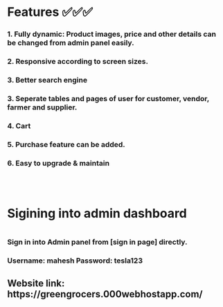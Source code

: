 <h1>Features ✅✅✅ </h1>
   <h3> 1. Fully dynamic: Product images, price and other details can be changed from admin panel easily.</h3>
   <h3> 2. Responsive according to screen sizes. </h3>
   <h3> 3. Better search engine  </h3>
   <h3> 3. Seperate tables and pages of user for customer, vendor, farmer and supplier. </h3>
   <h3> 4. Cart   </h3>
   <h3> 5. Purchase feature can be added.  </h3>
   <h3> 6. Easy to upgrade & maintain  </h3>
   </br></br>
<h1> Sigining into admin dashboard <h1> 
 <h3>Sign in into Admin panel from [sign in page] directly.</h3>
<h3>Username: mahesh
Password: tesla123 </h3>

<h2>Website link: https://greengrocers.000webhostapp.com/ </h2>
